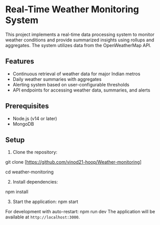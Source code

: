 # Real-Time Weather Monitoring System

This project implements a real-time data processing system to monitor weather conditions and provide summarized insights using rollups and aggregates. The system utilizes data from the OpenWeatherMap API.

## Features

- Continuous retrieval of weather data for major Indian metros
- Daily weather summaries with aggregates
- Alerting system based on user-configurable thresholds
- API endpoints for accessing weather data, summaries, and alerts

## Prerequisites

- Node.js (v14 or later)
- MongoDB

## Setup

1. Clone the repository:

git clone [https://github.com/vinod21-hoop/Weather-monitoring]

cd weather-monitoring


2. Install dependencies:

npm install

3. Start the application:
npm start

For development with auto-restart:
npm run dev
The application will be available at `http://localhost:3000`.